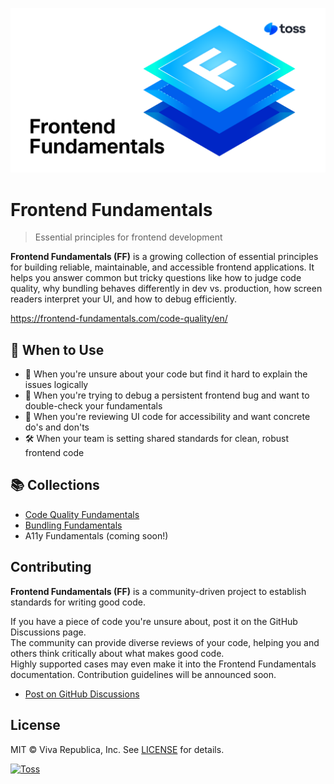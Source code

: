 ![Frontend Fundamentals](./images/ff-meta.png)

# Frontend Fundamentals

> Essential principles for frontend development

**Frontend Fundamentals (FF)** is a growing collection of essential principles for building reliable, maintainable, and accessible frontend applications. It helps you answer common but tricky questions like how to judge code quality, why bundling behaves differently in dev vs. production, how screen readers interpret your UI, and how to debug efficiently.

https://frontend-fundamentals.com/code-quality/en/

## 🧭 When to Use

- 🦨 When you're unsure about your code but find it hard to explain the issues logically
- 🧯 When you're trying to debug a persistent frontend bug and want to double-check your fundamentals
- 👥 When you're reviewing UI code for accessibility and want concrete do's and don'ts
- 🛠️ When your team is setting shared standards for clean, robust frontend code

## 📚 Collections

- [Code Quality Fundamentals](https://frontend-fundamentals.com/code-quality/)
- [Bundling Fundamentals](https://frontend-fundamentals.com/bundling/)
- A11y Fundamentals (coming soon!)

## Contributing

**Frontend Fundamentals (FF)** is a community-driven project to establish standards for writing good code.

If you have a piece of code you're unsure about, post it on the GitHub Discussions page.  
The community can provide diverse reviews of your code, helping you and others think critically about what makes good code.  
Highly supported cases may even make it into the Frontend Fundamentals documentation. Contribution guidelines will be announced soon.

- [Post on GitHub Discussions](https://github.com/toss/frontend-fundamentals/discussions)

## License

MIT © Viva Republica, Inc. See [LICENSE](./LICENSE.md) for details.

<a title="Toss" href="https://toss.im">
  <picture>
    <source media="(prefers-color-scheme: dark)" srcset="https://static.toss.im/logos/png/4x/logo-toss-reverse.png">
    <img alt="Toss" src="https://static.toss.im/logos/png/4x/logo-toss.png" width="100">
  </picture>
</a>
